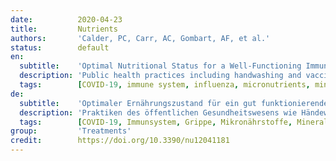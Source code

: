 ```yaml
---
date:          2020-04-23
title:         Nutrients
authors:       'Calder, PC, Carr, AC, Gombart, AF, et al.'
status:        default
en:
  subtitle:    'Optimal Nutritional Status for a Well-Functioning Immune System Is an Important Factor to Protect against Viral Infections'
  description: 'Public health practices including handwashing and vaccinations help reduce the spread and impact of infections. Nevertheless, the global burden of infection is high, and additional measures are necessary. Acute respiratory tract infections, for example, were responsible for approximately 2.38 million deaths worldwide in 2016. The role nutrition plays in supporting the immune system is well-established. A wealth of mechanistic and clinical data show that vitamins, including vitamins A, B6, B12, C, D, E, and folate; trace elements, including zinc, iron, selenium, magnesium, and copper; and the omega-3 fatty acids eicosapentaenoic acid and docosahexaenoic acid play important and complementary roles in supporting the immune system. Inadequate intake and status of these nutrients are widespread, leading to a decrease in resistance to infections and as a consequence an increase in disease burden. Against this background the following conclusions are made: (1) supplementation with the above micronutrients and omega-3 fatty acids is a safe, effective, and low-cost strategy to help support optimal immune function; (2) supplementation above the Recommended Dietary Allowance (RDA), but within recommended upper safety limits, for specific nutrients such as vitamins C and D is warranted; and (3) public health officials are encouraged to include nutritional strategies in their recommendations to improve public health.'
  tags:        [COVID-19, immune system, influenza, micronutrients, minerals, omega-3 fatty acids, vitamin C, vitamin D, vitamins, viral infections]
de:
  subtitle:    'Optimaler Ernährungszustand für ein gut funktionierendes Immunsystem ist ein wichtiger Faktor zum Schutz vor Virusinfektionen'
  description: 'Praktiken des öffentlichen Gesundheitswesens wie Händewaschen und Impfungen tragen dazu bei, die Verbreitung und die Auswirkungen von Infektionen zu verringern. Dennoch ist die weltweite Belastung durch Infektionen hoch, und es sind zusätzliche Maßnahmen erforderlich. Akute Atemwegsinfektionen zum Beispiel waren 2016 weltweit für etwa 2,38 Millionen Todesfälle verantwortlich. Die Rolle, die die Ernährung bei der Unterstützung des Immunsystems spielt, ist allgemein bekannt. Eine Fülle mechanistischer und klinischer Daten zeigt, dass Vitamine, einschließlich der Vitamine A, B6, B12, C, D, E und Folsäure, Spurenelemente, einschließlich Zink, Eisen, Selen, Magnesium und Kupfer, und die Omega-3-Fettsäuren Eicosapentaensäure und Docosahexaensäure eine wichtige und ergänzende Rolle bei der Unterstützung des Immunsystems spielen. Eine unzureichende Aufnahme und ein unzureichender Status dieser Nährstoffe sind weit verbreitet und führen zu einer geringeren Widerstandsfähigkeit gegen Infektionen und infolgedessen zu einem Anstieg der Krankheitslast. Vor diesem Hintergrund werden die folgenden Schlussfolgerungen gezogen: (1) Die Supplementierung mit den oben genannten Mikronährstoffen und Omega-3-Fettsäuren ist eine sichere, wirksame und kostengünstige Strategie zur Unterstützung einer optimalen Immunfunktion; (2) eine Supplementierung oberhalb der empfohlenen Tagesdosis (Recommended Dietary Allowance, RDA), aber innerhalb der empfohlenen Sicherheitsobergrenzen für bestimmte Nährstoffe wie Vitamin C und D ist gerechtfertigt; und (3) Beamte des öffentlichen Gesundheitswesens werden aufgefordert, Ernährungsstrategien in ihre Empfehlungen zur Verbesserung der öffentlichen Gesundheit aufzunehmen.' 
  tags:        [COVID-19, Immunsystem, Grippe, Mikronährstoffe, Mineralien, Omega-3-Fettsäuren, Virusinfektion, Vitamin C, Vitamin D, Vitamine]
group:         'Treatments'
credit:        https://doi.org/10.3390/nu12041181
---
```

